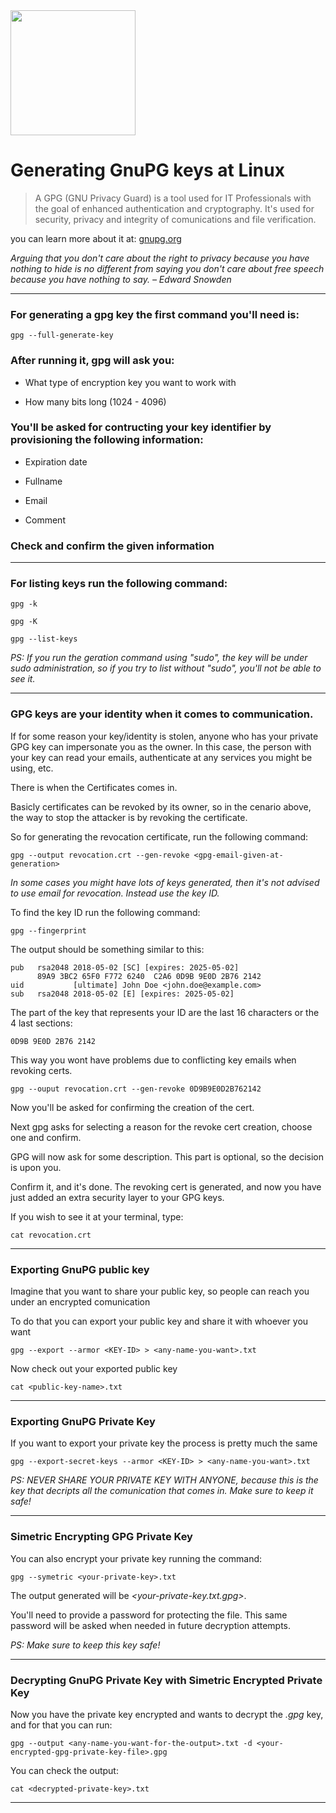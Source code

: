<img src="https://github.com/user-attachments/assets/f1b4c729-c224-4ce8-b758-0e553cd80694" height="200" />


# Generating GnuPG keys at Linux

> A GPG (GNU Privacy Guard) is a tool used for IT Professionals with the goal of enhanced authentication and cryptography. It's used for security, privacy and integrity of comunications and file verification.

you can learn more about it at: [gnupg.org](https://gnupg.org/)

_Arguing that you don't care about the right to privacy because you have nothing to hide is no different from saying you don't care about free speech because you have nothing to say. – Edward Snowden_

---

### For generating a gpg key the first command you'll need is:

```
gpg --full-generate-key
```

### After running it, gpg will ask you: 

- What type of encryption key you want to work with

- How many bits long (1024 - 4096)

### You'll be asked for contructing your key identifier by provisioning the following information:

- Expiration date

- Fullname

- Email

- Comment

### Check and confirm the given information

---

### For listing keys run the following command:

```
gpg -k
```

```
gpg -K
```

```
gpg --list-keys
```
 
_PS: If you run the geration command using "sudo", the key will be under sudo administration, so if you try to list without "sudo", you'll not be able to see it._

---

### GPG keys are your identity when it comes to communication. 

If for some reason your key/identity is stolen, anyone who has your private GPG key can impersonate you as the owner. In this case, the person with your key can read your emails, authenticate at any services you might be using, etc.

There is when the Certificates comes in.

Basicly certificates can be revoked by its owner, so in the cenario above, the way to stop the attacker is by revoking the certificate.

So for generating the revocation certificate, run the following command:

```
gpg --output revocation.crt --gen-revoke <gpg-email-given-at-generation>
```

_In some cases you might have lots of keys generated, then it's not advised to use email for revocation. Instead use the key ID._

To find the key ID run the following command:

```
gpg --fingerprint
```
The output should be something similar to this:

```
pub   rsa2048 2018-05-02 [SC] [expires: 2025-05-02]
      89A9 3BC2 65F0 F772 6240  C2A6 0D9B 9E0D 2B76 2142
uid           [ultimate] John Doe <john.doe@example.com>
sub   rsa2048 2018-05-02 [E] [expires: 2025-05-02]

```

The part of the key that represents your ID are the last 16 characters or the 4 last sections:

```
0D9B 9E0D 2B76 2142
```

This way you wont have problems due to conflicting key emails when revoking certs.

```
gpg --ouput revocation.crt --gen-revoke 0D9B9E0D2B762142
```

Now you'll be asked for confirming the creation of the cert.

Next gpg asks for selecting a reason for the revoke cert creation, choose one and confirm.

GPG will now ask for some description. This part is optional, so the decision is upon you.

Confirm it, and it's done. The revoking cert is generated, and now you have just added an extra security layer to your GPG keys.

If you wish to see it at your terminal, type:

```
cat revocation.crt
```

---

### Exporting GnuPG public key

Imagine that you want to share your public key, so people can reach you under an encrypted comunication

To do that you can export your public key and share it with whoever you want

```
gpg --export --armor <KEY-ID> > <any-name-you-want>.txt
```

Now check out your exported public key

```
cat <public-key-name>.txt
```

---

### Exporting GnuPG Private Key

If you want to export your private key the process is pretty much the same

```
gpg --export-secret-keys --armor <KEY-ID> > <any-name-you-want>.txt
```

_PS: NEVER SHARE YOUR PRIVATE KEY WITH ANYONE, because this is the key that decripts all the comunication that comes in. Make sure to keep it safe!_

---

### Simetric Encrypting GPG Private Key

You can also encrypt your private key running the command:

```
gpg --symetric <your-private-key>.txt
```

The output generated will be _<your-private-key.txt.gpg>_.

You'll need to provide a password for protecting the file. This same password will be asked when needed in future decryption attempts.

_PS: Make sure to keep this key safe!_

---

### Decrypting GnuPG Private Key with Simetric Encrypted Private Key

Now you have the private key encrypted and wants to decrypt the _.gpg_ key, and for that you can run:

```
gpg --output <any-name-you-want-for-the-output>.txt -d <your-encrypted-gpg-private-key-file>.gpg
```

You can check the output:

```
cat <decrypted-private-key>.txt
```

---








